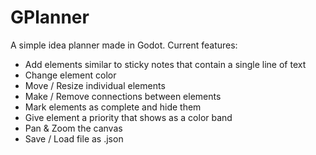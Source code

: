 # GPlanner
A simple idea planner made in Godot.
Current features:
- Add elements similar to sticky notes that contain a single line of text
- Change element color
- Move / Resize individual elements
- Make / Remove connections between elements
- Mark elements as complete and hide them
- Give element a priority that shows as a color band
- Pan & Zoom the canvas
- Save / Load file as .json
